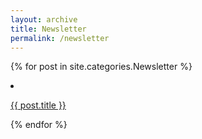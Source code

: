 ```yaml
---
layout: archive
title: Newsletter
permalink: /newsletter
---
```


{% for post in site.categories.Newsletter %}
  <li><a href="{{ post.url }}">
    <p>{{ post.title }}</p>
  </a></li>
{% endfor %}